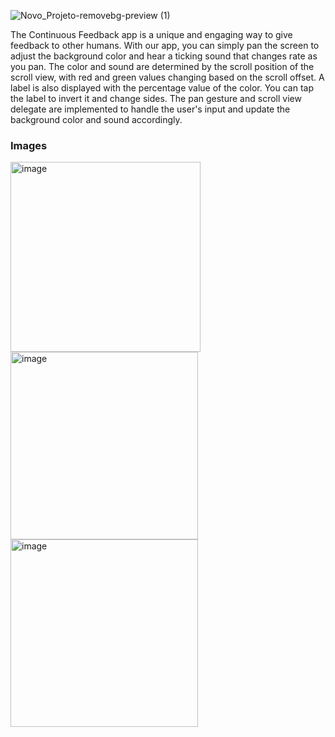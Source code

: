 ![Novo_Projeto-removebg-preview (1)](https://user-images.githubusercontent.com/62527620/205502623-71463f78-af27-4f2e-a9d5-dd6dfc57c7ae.png)

The Continuous Feedback app is a unique and engaging way to give feedback to other humans. With our app, you can simply pan the screen to adjust the background color and hear a ticking sound that changes rate as you pan. The color and sound are determined by the scroll position of the scroll view, with red and green values changing based on the scroll offset. A label is also displayed with the percentage value of the color. You can tap the label to invert it and change sides. The pan gesture and scroll view delegate are implemented to handle the user's input and update the background color and sound accordingly.

### Images

<img width="304" alt="image" src="https://user-images.githubusercontent.com/62527620/205502645-294448c0-b4e5-43db-b60d-1169378c991d.png">
<img width="300" alt="image" src="https://user-images.githubusercontent.com/62527620/205502710-17271a2f-1121-483f-a56b-f1b232034011.png">
<img width="300" alt="image" src="https://user-images.githubusercontent.com/62527620/205502726-28245979-ee18-4823-a515-43431eb8a13d.png">
